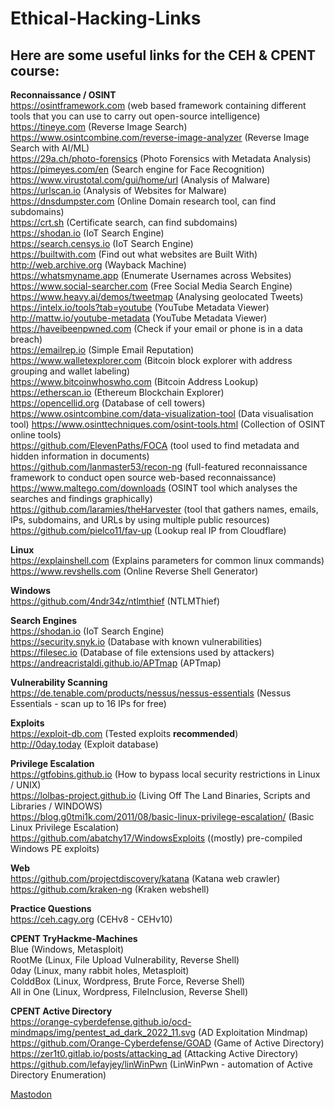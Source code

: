 # Ethical-Hacking-Links

## Here are some useful links for the CEH & CPENT course:
**Reconnaissance / OSINT**  
https://osintframework.com (web based framework containing different tools that you can use to carry out open-source intelligence)  
https://tineye.com (Reverse Image Search)  
https://www.osintcombine.com/reverse-image-analyzer (Reverse Image Search with AI/ML)  
https://29a.ch/photo-forensics (Photo Forensics with Metadata Analysis)  
https://pimeyes.com/en (Search engine for Face Recognition)  
https://www.virustotal.com/gui/home/url (Analysis of Malware)  
https://urlscan.io (Analysis of Websites for Malware)  
https://dnsdumpster.com (Online Domain research tool, can find subdomains)  
https://crt.sh (Certificate search, can find subdomains)  
https://shodan.io (IoT Search Engine)  
https://search.censys.io (IoT Search Engine)  
https://builtwith.com (Find out what websites are Built With)  
http://web.archive.org (Wayback Machine)  
https://whatsmyname.app (Enumerate Usernames across Websites)  
https://www.social-searcher.com (Free Social Media Search Engine)  
https://www.heavy.ai/demos/tweetmap (Analysing geolocated Tweets)  
https://intelx.io/tools?tab=youtube (YouTube Metadata Viewer)  
http://mattw.io/youtube-metadata (YouTube Metadata Viewer)  
https://haveibeenpwned.com (Check if your email or phone is in a data breach)  
https://emailrep.io (Simple Email Reputation)  
https://www.walletexplorer.com (Bitcoin block explorer with address grouping and wallet labeling)  
https://www.bitcoinwhoswho.com (Bitcoin Address Lookup)  
https://etherscan.io (Ethereum Blockchain Explorer)  
https://opencellid.org (Database of cell towers)  
https://www.osintcombine.com/data-visualization-tool (Data visualisation tool) 
https://www.osinttechniques.com/osint-tools.html (Collection of OSINT online tools)   
https://github.com/ElevenPaths/FOCA (tool used to find metadata and hidden information in documents)  
https://github.com/lanmaster53/recon-ng (full-featured reconnaissance framework to conduct open source web-based reconnaissance)  
https://www.maltego.com/downloads (OSINT tool which analyses the searches and findings graphically)  
https://github.com/laramies/theHarvester (tool that gathers names, emails, IPs, subdomains, and URLs by using multiple public resources)  
https://github.com/pielco11/fav-up (Lookup real IP from Cloudflare)  

**Linux**  
https://explainshell.com (Explains parameters for common linux commands)  
https://www.revshells.com (Online Reverse Shell Generator)  

**Windows**  
https://github.com/4ndr34z/ntlmthief (NTLMThief)  

**Search Engines**  
https://shodan.io (IoT Search Engine)  
https://security.snyk.io (Database with known vulnerabilities)  
https://filesec.io (Database of file extensions used by attackers)  
https://andreacristaldi.github.io/APTmap (APTmap)  

**Vulnerability Scanning**  
https://de.tenable.com/products/nessus/nessus-essentials (Nessus Essentials - scan up to 16 IPs for free)  

**Exploits**  
https://exploit-db.com (Tested exploits **recommended**)  
http://0day.today (Exploit database)  
  
**Privilege Escalation**  
https://gtfobins.github.io (How to bypass local security restrictions in Linux / UNIX)  
https://lolbas-project.github.io (Living Off The Land Binaries, Scripts and Libraries / WINDOWS)  
https://blog.g0tmi1k.com/2011/08/basic-linux-privilege-escalation/ (Basic Linux Privilege Escalation)  
https://github.com/abatchy17/WindowsExploits ((mostly) pre-compiled Windows PE exploits)  

**Web**  
https://github.com/projectdiscovery/katana (Katana web crawler)  
https://github.com/kraken-ng (Kraken webshell)  

**Practice Questions**  
https://ceh.cagy.org (CEHv8 - CEHv10)  

**CPENT TryHackme-Machines**  
Blue (Windows, Metasploit)  
RootMe (Linux, File Upload Vulnerability, Reverse Shell)  
0day (Linux, many rabbit holes, Metasploit)  
ColddBox (Linux, Wordpress, Brute Force, Reverse Shell)  
All in One (Linux, Wordpress, FileInclusion, Reverse Shell)  
  
**CPENT Active Directory**  
https://orange-cyberdefense.github.io/ocd-mindmaps/img/pentest_ad_dark_2022_11.svg (AD Exploitation Mindmap)  
https://github.com/Orange-Cyberdefense/GOAD (Game of Active Directory)  
https://zer1t0.gitlab.io/posts/attacking_ad (Attacking Active Directory)  
https://github.com/lefayjey/linWinPwn (LinWinPwn - automation of Active Directory Enumeration)  











<a rel="me" href="https://infosec.exchange/@hellspawn">Mastodon</a>
